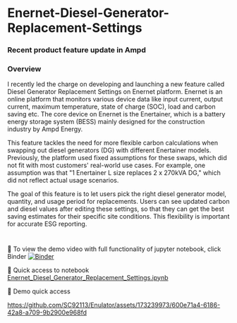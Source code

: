 # Enernet-Diesel-Generator-Replacement-Settings
### Recent product feature update in Ampd

### Overview
I recently led the charge on developing and launching a new feature called Diesel Generator Replacement Settings on Enernet platform. Enernet is an online platform that monitors various device data like input current, output current, maximum temperature, state of charge (SOC), load and carbon saving etc. The core device on Enernet is the Enertainer, which is a battery energy storage system (BESS) mainly designed for the construction industry by Ampd Energy.

This feature tackles the need for more flexible carbon calculations when swapping out diesel generators (DG) with different Enertainer models. Previously, the platform used fixed assumptions for these swaps, which did not fit with most customers' real-world use cases. For example, one assumption was that "1 Enertainer L size replaces 2 x 270kVA DG," which did not reflect actual usage scenarios.

The goal of this feature is to let users pick the right diesel generator model, quantity, and usage period for replacements. Users can see updated carbon and diesel values after editing these settings, so that they can get the best saving estimates for their specific site conditions. This flexibility is important for accurate ESG reporting.

#

👀 To view the demo video with full functionality of jupyter notebook, click Binder
[![Binder](https://mybinder.org/badge_logo.svg)](https://mybinder.org/v2/gh/SC92113/Enernet-Diesel-Generator-Replacement-Settings/HEAD)

👀 Quick access to notebook
[Enernet_Diesel_Generator_Replacement_Settings.ipynb](https://github.com/SC92113/Enernet-Diesel-Generator-Replacement-Settings/blob/a9e2fecb9755c7ab6f6c21e5d24d4c0817c83064/Enernet_Diesel_Generator_Replacement_Settings.ipynb)

👀 Demo quick access

https://github.com/SC92113/Enulator/assets/173239973/600e71a4-6186-42a8-a709-9b2900e968fd
